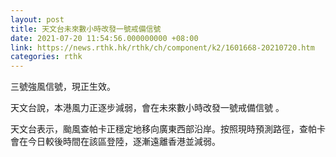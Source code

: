 ```yaml
---
layout: post
title: 天文台未來數小時改發一號戒備信號
date: 2021-07-20 11:54:56.000000000 +08:00
link: https://news.rthk.hk/rthk/ch/component/k2/1601668-20210720.htm
categories: rthk
---
```


三號強風信號，現正生效。

天文台說，本港風力正逐步減弱，會在未來數小時改發一號戒備信號 。

天文台表示，颱風查帕卡正穩定地移向廣東西部沿岸。按照現時預測路徑，查帕卡會在今日較後時間在該區登陸，逐漸遠離香港並減弱。
